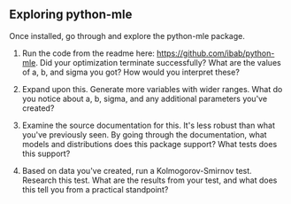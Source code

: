 ## Exploring python-mle

Once installed, go through and explore the python-mle package.

1. Run the code from the readme here: https://github.com/ibab/python-mle. Did your optimization terminate successfully? What are the values of a, b, and sigma you got? How would you interpret these?

2. Expand upon this. Generate more variables with wider ranges. What do you notice about a, b, sigma, and any additional parameters you've created?

3. Examine the source documentation for this. It's less robust than what you've previously seen. By going through the documentation, what models and distributions does this package support? What tests does this support?

4. Based on data you've created, run a Kolmogorov-Smirnov test. Research this test. What are the results from your test, and what does this tell you from a practical standpoint?